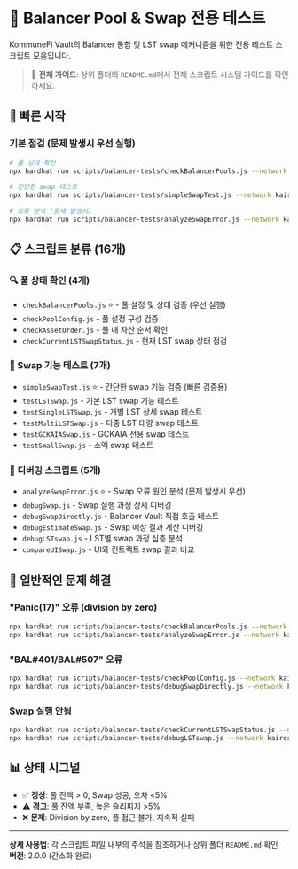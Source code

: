 # 🔄 Balancer Pool & Swap 전용 테스트

KommuneFi Vault의 Balancer 통합 및 LST swap 메커니즘을 위한 전용 테스트 스크립트 모음입니다.

> 📖 **전체 가이드**: 상위 폴더의 `README.md`에서 전체 스크립트 시스템 가이드를 확인하세요.

## 🚀 빠른 시작

### 기본 점검 (문제 발생시 우선 실행)
```bash
# 풀 상태 확인
npx hardhat run scripts/balancer-tests/checkBalancerPools.js --network kairos

# 간단한 swap 테스트
npx hardhat run scripts/balancer-tests/simpleSwapTest.js --network kairos

# 오류 분석 (문제 발생시)
npx hardhat run scripts/balancer-tests/analyzeSwapError.js --network kairos
```

## 📋 스크립트 분류 (16개)

### 🔍 풀 상태 확인 (4개)
- `checkBalancerPools.js` ⭐ - 풀 설정 및 상태 검증 (우선 실행)
- `checkPoolConfig.js` - 풀 설정 구성 검증
- `checkAssetOrder.js` - 풀 내 자산 순서 확인
- `checkCurrentLSTSwapStatus.js` - 현재 LST swap 상태 점검

### 🧪 Swap 기능 테스트 (7개)
- `simpleSwapTest.js` ⭐ - 간단한 swap 기능 검증 (빠른 검증용)
- `testLSTSwap.js` - 기본 LST swap 기능 테스트
- `testSingleLSTSwap.js` - 개별 LST 상세 swap 테스트
- `testMultiLSTSwap.js` - 다중 LST 대량 swap 테스트
- `testGCKAIASwap.js` - GCKAIA 전용 swap 테스트
- `testSmallSwap.js` - 소액 swap 테스트

### 🐛 디버깅 스크립트 (5개)
- `analyzeSwapError.js` ⭐ - Swap 오류 원인 분석 (문제 발생시 우선)
- `debugSwap.js` - Swap 실행 과정 상세 디버깅
- `debugSwapDirectly.js` - Balancer Vault 직접 호출 테스트
- `debugEstimateSwap.js` - Swap 예상 결과 계산 디버깅
- `debugLSTswap.js` - LST별 swap 과정 심층 분석
- `compareUISwap.js` - UI와 컨트랙트 swap 결과 비교

## 🔧 일반적인 문제 해결

### "Panic(17)" 오류 (division by zero)
```bash
npx hardhat run scripts/balancer-tests/checkBalancerPools.js --network kairos
npx hardhat run scripts/balancer-tests/analyzeSwapError.js --network kairos
```

### "BAL#401/BAL#507" 오류
```bash
npx hardhat run scripts/balancer-tests/checkPoolConfig.js --network kairos
npx hardhat run scripts/balancer-tests/debugSwapDirectly.js --network kairos
```

### Swap 실행 안됨
```bash
npx hardhat run scripts/balancer-tests/checkCurrentLSTSwapStatus.js --network kairos
npx hardhat run scripts/balancer-tests/debugLSTswap.js --network kairos
```

## 📊 상태 시그널

- ✅ **정상**: 풀 잔액 > 0, Swap 성공, 오차 <5%
- ⚠️ **경고**: 풀 잔액 부족, 높은 슬리피지 >5%
- ❌ **문제**: Division by zero, 풀 접근 불가, 지속적 실패

---

**상세 사용법**: 각 스크립트 파일 내부의 주석을 참조하거나 상위 폴더 `README.md` 확인  
**버전**: 2.0.0 (간소화 완료)